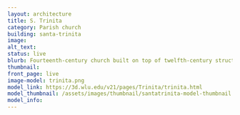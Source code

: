 ```yaml
---
layout: architecture
title: S. Trinita
category: Parish church
building: santa-trinita
image: 
alt_text: 
status: live
blurb: Fourteenth-century church built on top of twelfth-century structure
thumbnail: 
front_page: live
image-model: trinita.png
model_link: https://3d.wlu.edu/v21/pages/Trinita/trinita.html
model_thumbnail: /assets/images/thumbnail/santatrinita-model-thumbnail.png
model_info: 
---
```

